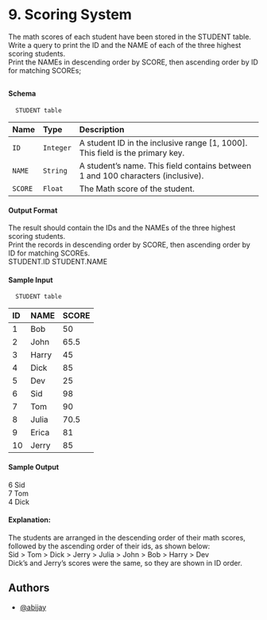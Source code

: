 
# 9. Scoring System

The math scores of each student have been stored in the STUDENT table. \
Write a query to print the ID and the NAME of each of the three highest scoring students. \
Print the NAMEs in descending order by SCORE, then ascending order by ID for matching SCOREs;

## 

#### Schema

```http
  STUDENT table
```

| Name | Type     | Description                |
| :-------- | :------- | :------------------------- |
| `ID` | `Integer` | A student ID in the inclusive range [1, 1000]. This field is the primary key.|
| `NAME` | `String` | A student’s name. This field contains between 1 and  100 characters (inclusive). |
| `SCORE` | `Float` | The Math score of the student.|

#### Output Format
The result should contain the IDs and the NAMEs of the three highest scoring students. \
Print the records in descending order by SCORE, then ascending order by ID for matching SCOREs.\
STUDENT.ID STUDENT.NAME




#### Sample Input


```http
  STUDENT table
```
| ID | NAME | SCORE |
| :-------- |:------------------------- |:------------------------- |
| 1 |Bob| 50 |
| 2 |John|65.5 |
| 3 |Harry|45 |
| 4 |Dick|85|
| 5 |Dev|25|
| 6 |Sid|98 |
| 7 |Tom|90 |
| 8 |Julia|70.5|
| 9 |Erica|81 |
| 10 |Jerry|85 |





#### Sample Output
6 Sid\
7 Tom\
4 Dick



#### Explanation:
The students are arranged in the descending order of their math scores, followed by the ascending order of their ids, as shown below:\
Sid > Tom > Dick > Jerry > Julia > John > Bob > Harry > Dev\
Dick’s and Jerry’s scores were the same, so they are shown in ID order.

## Authors

- [@abijay](https://github.com/abi-jay)

